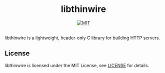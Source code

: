 <h1 align="center">libthinwire</h1>

<div align="center">
  <a href="https://github.com/metebykl/libthinwire/blob/main/LICENSE">
    <img src="https://img.shields.io/badge/license-MIT-blue" alt="MIT" title="MIT License" />
  </a>
</div>

<br>

libthinwire is a lightweight, header-only C library for building HTTP servers.

## License

libthinwire is licensed under the MIT License, see [LICENSE](LICENSE) for details.
